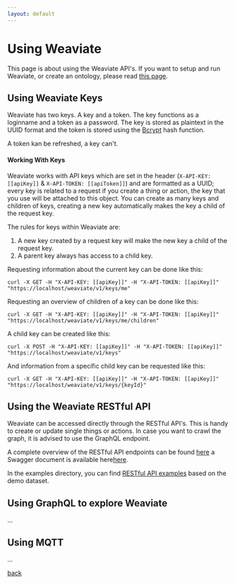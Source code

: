 ```yaml
---
layout: default
---
```


# Using Weaviate

This page is about using the Weaviate API's. If you want to setup and run Weaviate, or create an ontology, please read [this page](/weaviate/setting-up-weaviate).

## Using Weaviate Keys

Weaviate has two keys. A key and a token. The key functions as a loginname and a token as a password. The key is stored as plaintext in the UUID format and the token is stored using the [Bcrypt](https://en.wikipedia.org/wiki/Bcrypt) hash function.

A token kan be refreshed, a key can't.

#### Working With Keys

Weaviate works with API keys which are set in the header (`X-API-KEY: [[apiKey]]` & `X-API-TOKEN: [[apiToken]]`) and are formatted as a UUID; every key is related to a request if you create a thing or action, the key that you use will be attached to this object. You can create as many keys and children of keys, creating a new key automatically makes the key a child of the request key.

The rules for keys within Weaviate are:

1. A new key created by a request key will make the new key a child of the request key.
2. A parent key always has access to a child key.

Requesting information about the current key can be done like this:

```
curl -X GET -H "X-API-KEY: [[apiKey]]" -H "X-API-TOKEN: [[apiKey]]" "https://localhost/weaviate/v1/keys/me"
```

Requesting an overview of children of a key can be done like this:

```
curl -X GET -H "X-API-KEY: [[apiKey]]" -H "X-API-TOKEN: [[apiKey]]" "https://localhost/weaviate/v1/keys/me/children"
```

A child key can be created like this:

```
curl -X POST -H "X-API-KEY: [[apiKey]]" -H "X-API-TOKEN: [[apiKey]]" "https://localhost/weaviate/v1/keys"
```

And information from a specific child key can be requested like this:

```
curl -X GET -H "X-API-KEY: [[apiKey]]" -H "X-API-TOKEN: [[apiKey]]" "https://localhost/weaviate/v1/keys/{keyId}"
```

## Using the Weaviate RESTful API

Weaviate can be accessed directly through the RESTful API's. This is handy to create or update single things or actions. In case you want to crawl the graph, it is advised to use the GraphQL endpoint.

A complete overview of the RESTful API endpoints can be found [here](#) a Swagger document is available here[here](https://github.com/creativesoftwarefdn/weaviate/tree/master/swagger).

In the examples directory, you can find [RESTful API examples](#) based on the demo dataset.

## Using GraphQL to explore Weaviate

...

## Using MQTT

...

[back](../)

